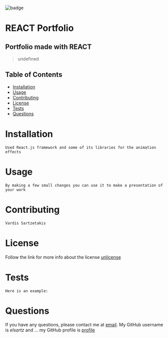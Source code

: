 ![badge](https://img.shields.io/badge/license-unlicense-green)
  # REACT Portfolio
  
  ## Portfolio made with REACT
  
  > undefined

  ## Table of Contents
  - [Installation](#installation)
  - [Usage](#usage)
  - [Contributing](#contributing)
  - [License](#license)
  - [Tests](#tests)
  - [Questions](#questions)

  # Installation
    Used React.js framework and some of its libraries for the animation effects

  # Usage
    By making a few small changes you can use it to make a presentation of your work

  # Contributing
    Vardis Sartzetakis
  
  # License
  Follow the link for more info about the license [unlicense](https://choosealicense.com/licenses/unlicense)

  # Tests
    Here is an example:

  # Questions
  If you have any questions, please contact me at [email](mailto:elsartz@gmail.com).
  My GitHub username is *elsartz* and ...
  my GitHub profile is [profile](https://github.com/elsartz)
